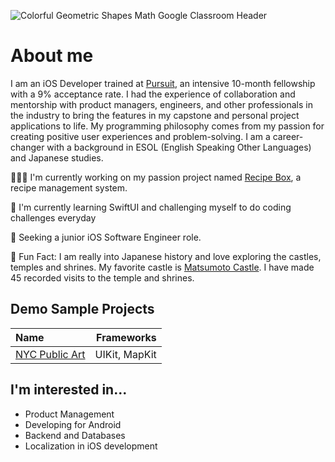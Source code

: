 ![Colorful Geometric Shapes Math Google Classroom Header](https://user-images.githubusercontent.com/52185677/117301505-b3104b80-ae48-11eb-890e-30639c13e7a8.png)

# About me
I am an iOS Developer trained at [Pursuit](https://www.pursuit.org/), an intensive 10-month fellowship with a 9% acceptance rate. I had the experience of collaboration and mentorship with product managers, engineers, and other professionals in the industry to bring the features in my capstone and personal project applications to life. My programming philosophy comes from my passion for creating positive user experiences and problem-solving. I am a career-changer with a background in ESOL (English Speaking Other Languages) and Japanese studies. 

👩🏾‍💻   I'm currently working on my passion project named [Recipe Box](https://github.com/jocelyn-boyd/Recipe-Box), a recipe management system.

🌱   I'm currently learning SwiftUI and challenging myself to do coding challenges everyday

🏢   Seeking a junior iOS Software Engineer role.

🙂   Fun Fact: I am really into Japanese history and love exploring the castles, temples and shrines. My favorite castle is [Matsumoto Castle](https://visitmatsumoto.com/en/spot/matsumotocastle/). I have made 45 recorded visits to the temple and shrines.

## Demo Sample Projects
|Name      |Frameworks|
|:---------|---------:|
|[NYC Public Art](https://github.com/jocelyn-boyd/nyc-public-art) | UIKit, MapKit |

## I'm interested in...
- Product Management
- Developing for Android
- Backend and Databases
- Localization in iOS development
